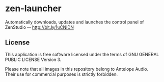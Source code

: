 zen-launcher
===========

Automatically downloads, updates and launches the control panel of ZenStudio -- http://bit.ly/1uCNiDN


License
-------

This application is free software licensed under the terms of GNU GENERAL PUBLIC LICENSE Version 3.

Please note that all images in this repository belong to Antelope Audio.
Their use for commercial purposes is strictly forbidden.
